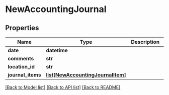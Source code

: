 # NewAccountingJournal

## Properties
Name | Type | Description | Notes
------------ | ------------- | ------------- | -------------
**date** | **datetime** |  | 
**comments** | **str** |  | 
**location_id** | **str** |  | [optional] 
**journal_items** | [**list[NewAccountingJournalItem]**](NewAccountingJournalItem.md) |  | 

[[Back to Model list]](../README.md#documentation-for-models) [[Back to API list]](../README.md#documentation-for-api-endpoints) [[Back to README]](../README.md)


